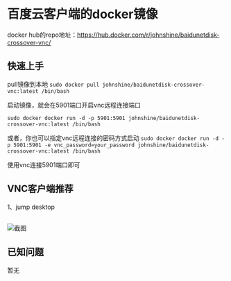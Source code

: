 # 百度云客户端的docker镜像

docker hub的repo地址：https://hub.docker.com/r/johnshine/baidunetdisk-crossover-vnc/


## 快速上手

pull镜像到本地
`sudo docker pull johnshine/baidunetdisk-crossover-vnc:latest /bin/bash`

启动镜像，就会在5901端口开启vnc远程连接端口

`sudo docker docker run -d -p 5901:5901 johnshine/baidunetdisk-crossover-vnc:latest /bin/bash`

或者，你也可以指定vnc远程连接的密码方式启动
`sudo docker docker run -d -p 5901:5901 -e vnc_password=your_password johnshine/baidunetdisk-crossover-vnc:latest /bin/bash`

使用vnc连接5901端口即可

## VNC客户端推荐

1、jump desktop

##    

![截图](https://raw.githubusercontent.com/john-shine/Docker-CodeWeavers_CrossOver-VNC/master/BaiduNetdisk/screenshot/1.png)

## 已知问题

暂无
